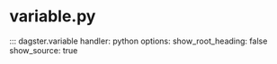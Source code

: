 # variable.py

::: dagster.variable
    handler: python
    options:
      show_root_heading: false
      show_source: true
